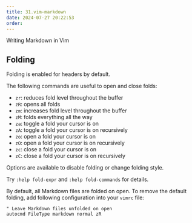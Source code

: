```yaml
---
title: 31.vim-markdown
date: 2024-07-27 20:22:53
order:
---
```


Writing Markdown in Vim

## Folding

Folding is enabled for headers by default.

The following commands are useful to open and close folds:

- `zr`: reduces fold level throughout the buffer
- `zR`: opens all folds
- `zm`: increases fold level throughout the buffer
- `zM`: folds everything all the way
- `za`: toggle a fold your cursor is on
- `zA`: toggle a fold your cursor is on recursively
- `zo`: open a fold your cursor is on
- `zO`: open a fold your cursor is on recursively
- `zc`: close a fold your cursor is on
- `zC`: close a fold your cursor is on recursively

Options are available to disable folding or change folding style.

Try `:help fold-expr` and `:help fold-commands` for details.

By default, all Markdown files are folded on open. To remove the default folding, add following configuration into your `vimrc` file:

```vimrc
" Leave Markdown files unfolded on open
autocmd FileType markdown normal zR
```
